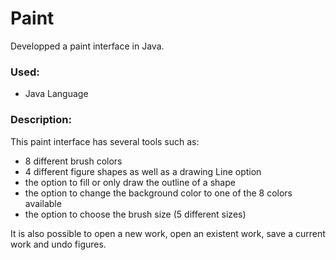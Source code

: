 # Paint
Developped a paint interface in Java.

### Used: 
* Java Language

### Description: 
This paint interface has several tools such as: 
  * 8 different brush colors
  * 4 different figure shapes as well as a drawing Line option
  * the option to fill or only draw the outline of a shape 
  * the option to change the background color to one of the 8 colors available
  * the option to choose the brush size (5 different sizes)
  
It is also possible to open a new work, open an existent work, save a current work and undo figures.

